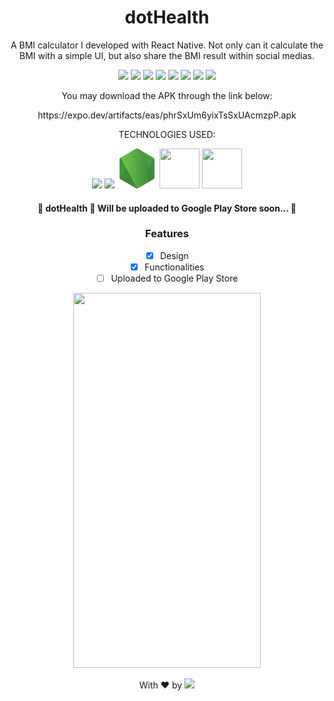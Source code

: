 <h1 align="center">dotHealth</h1>

<p align="center">A BMI calculator I developed with React Native. Not only can it calculate the BMI with a simple UI, but also share the BMI result within social medias.</p>

<div align="center">

<img src="https://img.shields.io/badge/os-Android-green" /> <img src="https://img.shields.io/badge/release-v1.0.0-blue" /> <a href="https://www.npmjs.com/"><img src="https://img.shields.io/badge/npm-v9.3.1-red" /></a> <a href="https://nodejs.org/en/"><img src="https://img.shields.io/badge/node.js-v.18.14.0-brightgreen" /></a> <img src="https://img.shields.io/badge/license-MIT-blue" /> <img src="https://img.shields.io/badge/ReactNative-v0.71.4-blue" /> <img src="https://img.shields.io/badge/React-v18.2.0-blue" /> <img src="https://img.shields.io/badge/Expo-v48.0.5-white" />

<p>You may download the APK through the link below:</p>

<p>https://expo.dev/artifacts/eas/phrSxUm6yixTsSxUAcmzpP.apk</p>

TECHNOLOGIES USED:

<a target="_blank" href="https://developer.mozilla.org/en-US/docs/Web/JavaScript"><img src="https://upload.wikimedia.org/wikipedia/commons/thumb/6/6a/JavaScript-logo.png/64px-JavaScript-logo.png" /></a>
<a href="https://reactjs.org/" target="_blank"><img src="https://upload.wikimedia.org/wikipedia/commons/thumb/a/a7/React-icon.svg/64px-React-icon.svg.png" /></a>
<a href="https://nodejs.org/"><img src="https://raw.githubusercontent.com/devicons/devicon/master/icons/nodejs/nodejs-original.svg" style="width: 64px; height: 64px;" /></a>
<a href="https://developer.android.com/studio"><img src="https://1.bp.blogspot.com/-LgTa-xDiknI/X4EflN56boI/AAAAAAAAPuk/24YyKnqiGkwRS9-_9suPKkfsAwO4wHYEgCLcBGAsYHQ/s0/image9.png" style="width: 64px; height: 64px" /></a>
<a href="https://expo.dev/"><img src="https://bitrise-steplib-collection.s3.amazonaws.com/steps/expo-detach/assets/icon.svg" style="width: 64px; height: 64px" /></a>

<h4 align="center"> 
	🚧  dotHealth 🚀 Will be uploaded to Google Play Store soon...  🚧
</h4>

### Features

- [x] Design
- [x] Functionalities
- [ ] Uploaded to Google Play Store

<img src="https://github.com/renanmakoto/health-app/assets/65373130/d5667848-3f8d-4481-a3f3-9fc097f6acc0" style="width: 300px; height: 600px;"/>


<p align="center">With ❤ by <img src=https://img.shields.io/badge/-dotExtension-black /> <p/>

</div>

